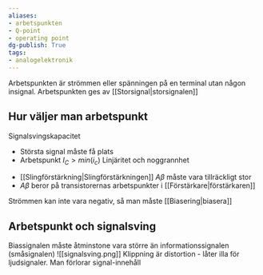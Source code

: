 ```yaml
---
aliases: 
- arbetspunkten
- Q-point
- operating point
dg-publish: True
tags: 
- analogelektronik
---
```

Arbetspunkten är strömmen eller spänningen på en terminal utan någon insignal. Arbetspunkten ges av [[Storsignal|storsignalen]]

## Hur väljer man arbetspunkt
Signalsvingskapacitet
- Största signal måste få plats
- Arbetspunkt $I_{C}>min(i_{c})$
Linjäritet och noggrannhet
* [[Slingförstärkning|Slingförstärkningen]] $A\beta$ måste vara tillräckligt stor
* $A\beta$ beror på transistorernas arbetspunkter i [[Förstärkare|förstärkaren]]


Strömmen kan inte vara negativ, så man måste [[Biasering|biasera]] 
## Arbetspunkt och signalsving
Biassignalen måste åtminstone vara större än informationssignalen (småsignalen)
![[signalsving.png]]
Klippning är distortion - låter illa för ljudsignaler. Man förlorar signal-innehåll